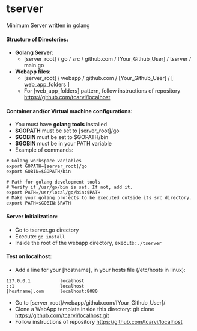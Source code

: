 # tserver
Minimum Server written in golang

#### Structure of Directories:
- **Golang Server**:
    - [server_root] / go / src / github.com / [Your_Github_User] / tserver / main.go
- **Webapp files**:
    - [server_root] / webapp / github.com / [Your_Github_User] / [ web_app_folders ]
    - For [web_app_folders] pattern, follow instructions of repository https://github.com/tcarvi/localhost

#### Container and/or Virtual machine configurations:
- You must have **golang tools** installed
- **$GOPATH** must be set to [server_root]/go
- **$GOBIN** must be set to $GOPATH/bin
- **$GOBIN** must be in your PATH variable
- Example of commands:
```
# Golang workspace variables  
export GOPATH=[server_root]/go
export GOBIN=$GOPATH/bin

# Path for golang development tools
# Verify if /usr/go/bin is set. If not, add it.
export PATH=/usr/local/go/bin:$PATH
# Make your golang projects to be executed outside its src directory.
export PATH=$GOBIN:$PATH
```  

#### Server Initialization:
- Go to tserver.go directory
- Execute: ```go install```
- Inside the root of the webapp directory, execute: ```./tserver```

#### Test on localhost:
- Add a line for your [hostname], in your hosts file (/etc/hosts in linux):
```
127.0.0.1           localhost
::1                 localhost
[hostname].com      localhost:8080
```
- Go to [server_root]/webapp/github.com/[Your_Github_User]/ 
- Clone a WebApp template inside this directory: git clone https://github.com/tcarvi/localhost.git
- Follow instructions of repository https://github.com/tcarvi/localhost